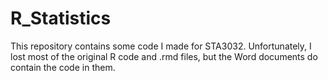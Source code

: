# R_Statistics
This repository contains some code I made for STA3032. Unfortunately, I lost most of the original R code and .rmd files, but the Word documents do contain the code in them.

